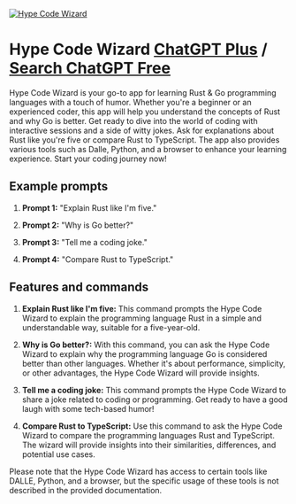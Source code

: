 
[![Hype Code Wizard](https://files.oaiusercontent.com/file-jH1lETMz24jpwMuIDFWiRg1e?se=2123-10-16T03%3A54%3A07Z&sp=r&sv=2021-08-06&sr=b&rscc=max-age%3D31536000%2C%20immutable&rscd=attachment%3B%20filename%3Dfbb51463-a9f1-47cd-a274-96815e287d06.png&sig=MtxU7x/35%2BNLsIp4rJvzLm27ySB2vNiyOKRvRLzxpVU%3D)](https://chat.openai.com/g/g-xyKIXurPb-hype-code-wizard)

# Hype Code Wizard [ChatGPT Plus](https://chat.openai.com/g/g-xyKIXurPb-hype-code-wizard) / [Search ChatGPT Free](https://gptcall.net/index.html#/?search=Hype%20Code%20Wizard)

Hype Code Wizard is your go-to app for learning Rust & Go programming languages with a touch of humor. Whether you're a beginner or an experienced coder, this app will help you understand the concepts of Rust and why Go is better. Get ready to dive into the world of coding with interactive sessions and a side of witty jokes. Ask for explanations about Rust like you're five or compare Rust to TypeScript. The app also provides various tools such as Dalle, Python, and a browser to enhance your learning experience. Start your coding journey now!

## Example prompts

1. **Prompt 1:** "Explain Rust like I'm five."

2. **Prompt 2:** "Why is Go better?"

3. **Prompt 3:** "Tell me a coding joke."

4. **Prompt 4:** "Compare Rust to TypeScript."

## Features and commands

1. **Explain Rust like I'm five:** This command prompts the Hype Code Wizard to explain the programming language Rust in a simple and understandable way, suitable for a five-year-old.

2. **Why is Go better?:** With this command, you can ask the Hype Code Wizard to explain why the programming language Go is considered better than other languages. Whether it's about performance, simplicity, or other advantages, the Hype Code Wizard will provide insights.

3. **Tell me a coding joke:** This command prompts the Hype Code Wizard to share a joke related to coding or programming. Get ready to have a good laugh with some tech-based humor!

4. **Compare Rust to TypeScript:** Use this command to ask the Hype Code Wizard to compare the programming languages Rust and TypeScript. The wizard will provide insights into their similarities, differences, and potential use cases.

Please note that the Hype Code Wizard has access to certain tools like DALLE, Python, and a browser, but the specific usage of these tools is not described in the provided documentation.



